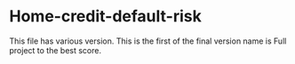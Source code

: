 # Home-credit-default-risk
This file has various version.
This is the first of the final version name is Full project to the best score.
